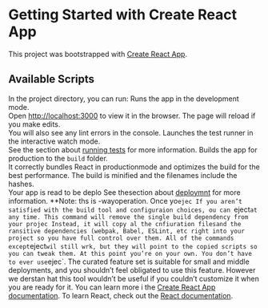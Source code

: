 # Getting Started with Create React App
This project was bootstrapped with [Create React App](https://github.com/facebook/create-react-app).
## Available Scripts
In the project directory, you can run:
Runs the app in the development mode.\
Open [http://localhost:3000](http://localhost:3000) to view it in the browser.
The page will reload if you make edits.\
You will also see any lint errors in the console.
Launches the test runner in the interactive watch mode.\
See the section about [running tests](https://facebook.github.io/create-react-app/docs/running-tests) for more information.
Builds the app for production to the `build` folder.\
It correctly bundles React in productionmode and optimizes the build for the best performance.
The build is minified and the filenames include the hashes.\
Your app is read to be deplo
See thesection about [deploymnt](https://facebook.github.io/reate-rect-app/docs/deployment) for more information.
**Note: ths is  -wayoperation. Once yo`ejec
If you aren’t satisfied with the build tool and configuraion choices, ou can `eject` at any time. This command will remove the single build dependency from your projec
Instead, it will copy al the cnfiuration filesand the ransitive dependencies (webpak, Babel, ESLint, etc right into your project so you have full control over them. All of the commands except `eject` wil still wrk, but they will point to the copied scripts so you can tweak them. At this point you’re on your own.
You don’t have to ever use `ejec`. The curated feature set is suitable for small and middle deployments, and you shouldn’t feel obligated to use this feature. However we derstan hat this tool wouldn’t be useful if you couldn’t customize it when you are ready for it.
You can learn more i the [Create React App documentation](https://facebook.github.io/create-react-app/docs/getting-started).
To learn React, check out the [React documentation](https://reactjs.org/).
